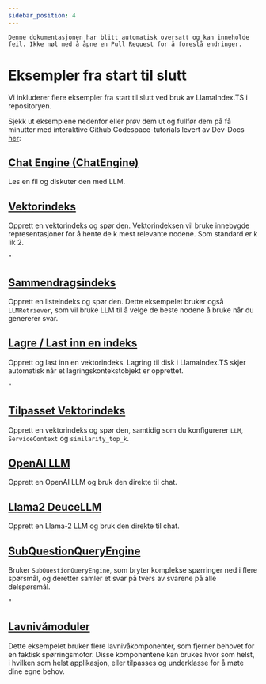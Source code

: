 ```yaml
---
sidebar_position: 4
---
```


`Denne dokumentasjonen har blitt automatisk oversatt og kan inneholde feil. Ikke nøl med å åpne en Pull Request for å foreslå endringer.`

# Eksempler fra start til slutt

Vi inkluderer flere eksempler fra start til slutt ved bruk av LlamaIndex.TS i repositoryen.

Sjekk ut eksemplene nedenfor eller prøv dem ut og fullfør dem på få minutter med interaktive Github Codespace-tutorials levert av Dev-Docs [her](https://codespaces.new/team-dev-docs/lits-dev-docs-playground?devcontainer_path=.devcontainer%2Fjavascript_ltsquickstart%2Fdevcontainer.json):

## [Chat Engine (ChatEngine)](https://github.com/run-llama/LlamaIndexTS/blob/main/examples/chatEngine.ts)

Les en fil og diskuter den med LLM.

## [Vektorindeks](https://github.com/run-llama/LlamaIndexTS/blob/main/examples/vectorIndex.ts)

Opprett en vektorindeks og spør den. Vektorindeksen vil bruke innebygde representasjoner for å hente de k mest relevante nodene. Som standard er k lik 2.

"

## [Sammendragsindeks](https://github.com/run-llama/LlamaIndexTS/blob/main/examples/summaryIndex.ts)

Opprett en listeindeks og spør den. Dette eksempelet bruker også `LLMRetriever`, som vil bruke LLM til å velge de beste nodene å bruke når du genererer svar.

## [Lagre / Last inn en indeks](https://github.com/run-llama/LlamaIndexTS/blob/main/examples/storageContext.ts)

Opprett og last inn en vektorindeks. Lagring til disk i LlamaIndex.TS skjer automatisk når et lagringskontekstobjekt er opprettet.

"

## [Tilpasset Vektorindeks](https://github.com/run-llama/LlamaIndexTS/blob/main/examples/vectorIndexCustomize.ts)

Opprett en vektorindeks og spør den, samtidig som du konfigurerer `LLM`, `ServiceContext` og `similarity_top_k`.

## [OpenAI LLM](https://github.com/run-llama/LlamaIndexTS/blob/main/examples/openai.ts)

Opprett en OpenAI LLM og bruk den direkte til chat.

## [Llama2 DeuceLLM](https://github.com/run-llama/LlamaIndexTS/blob/main/examples/llamadeuce.ts)

Opprett en Llama-2 LLM og bruk den direkte til chat.

## [SubQuestionQueryEngine](https://github.com/run-llama/LlamaIndexTS/blob/main/examples/subquestion.ts)

Bruker `SubQuestionQueryEngine`, som bryter komplekse spørringer ned i flere spørsmål, og deretter samler et svar på tvers av svarene på alle delspørsmål.

"

## [Lavnivåmoduler](https://github.com/run-llama/LlamaIndexTS/blob/main/examples/lowlevel.ts)

Dette eksempelet bruker flere lavnivåkomponenter, som fjerner behovet for en faktisk spørringsmotor. Disse komponentene kan brukes hvor som helst, i hvilken som helst applikasjon, eller tilpasses og underklasse for å møte dine egne behov.

